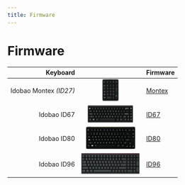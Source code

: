 ```yaml
---
title: Firmware
---
```


# Firmware

| Keyboard               |                                                       | Firmware                 |
|-----------------------:|:-----------------------------------------------------:|:-------------------------|
| Idobao Montex *(ID27)* | <img src="../assets/img/idobao-id27.png" height="50"> | [Montex](id27.html)      |
| Idobao ID67            | <img src="../assets/img/idobao-id67.png" height="40"> | [ID67](id67.html)        |
| Idobao ID80            | <img src="../assets/img/idobao-id80.png" height="52"> | [ID80](id80.html)        |
| Idobao ID96            | <img src="../assets/img/idobao-id96.png" height="48"> | [ID96](id96.html)        |

<!--
| Idobao Abacus ID42     | <img src="../assets/img/idobao-id42.png" height="24"> | [Abacus ID42](id42.html) |
| Idobao ID75 *(Ortho)*  | <img src="../assets/img/idobao-id75.png" height="40"> | [ID75](id75.html)        |
| Idobao ID87 (TKL)      | <img src="../assets/img/idobao-id87.png" height="50"> | [ID87](id87.html)        |
-->
